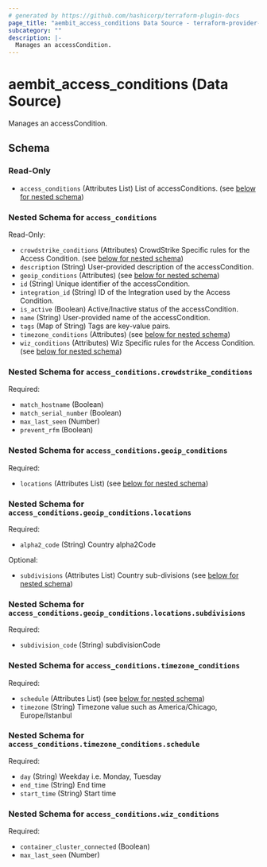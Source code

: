 ```yaml
---
# generated by https://github.com/hashicorp/terraform-plugin-docs
page_title: "aembit_access_conditions Data Source - terraform-provider-aembit"
subcategory: ""
description: |-
  Manages an accessCondition.
---
```


# aembit_access_conditions (Data Source)

Manages an accessCondition.



<!-- schema generated by tfplugindocs -->
## Schema

### Read-Only

- `access_conditions` (Attributes List) List of accessConditions. (see [below for nested schema](#nestedatt--access_conditions))

<a id="nestedatt--access_conditions"></a>
### Nested Schema for `access_conditions`

Read-Only:

- `crowdstrike_conditions` (Attributes) CrowdStrike Specific rules for the Access Condition. (see [below for nested schema](#nestedatt--access_conditions--crowdstrike_conditions))
- `description` (String) User-provided description of the accessCondition.
- `geoip_conditions` (Attributes) (see [below for nested schema](#nestedatt--access_conditions--geoip_conditions))
- `id` (String) Unique identifier of the accessCondition.
- `integration_id` (String) ID of the Integration used by the Access Condition.
- `is_active` (Boolean) Active/Inactive status of the accessCondition.
- `name` (String) User-provided name of the accessCondition.
- `tags` (Map of String) Tags are key-value pairs.
- `timezone_conditions` (Attributes) (see [below for nested schema](#nestedatt--access_conditions--timezone_conditions))
- `wiz_conditions` (Attributes) Wiz Specific rules for the Access Condition. (see [below for nested schema](#nestedatt--access_conditions--wiz_conditions))

<a id="nestedatt--access_conditions--crowdstrike_conditions"></a>
### Nested Schema for `access_conditions.crowdstrike_conditions`

Required:

- `match_hostname` (Boolean)
- `match_serial_number` (Boolean)
- `max_last_seen` (Number)
- `prevent_rfm` (Boolean)


<a id="nestedatt--access_conditions--geoip_conditions"></a>
### Nested Schema for `access_conditions.geoip_conditions`

Required:

- `locations` (Attributes List) (see [below for nested schema](#nestedatt--access_conditions--geoip_conditions--locations))

<a id="nestedatt--access_conditions--geoip_conditions--locations"></a>
### Nested Schema for `access_conditions.geoip_conditions.locations`

Required:

- `alpha2_code` (String) Country alpha2Code

Optional:

- `subdivisions` (Attributes List) Country sub-divisions (see [below for nested schema](#nestedatt--access_conditions--geoip_conditions--locations--subdivisions))

<a id="nestedatt--access_conditions--geoip_conditions--locations--subdivisions"></a>
### Nested Schema for `access_conditions.geoip_conditions.locations.subdivisions`

Required:

- `subdivision_code` (String) subdivisionCode




<a id="nestedatt--access_conditions--timezone_conditions"></a>
### Nested Schema for `access_conditions.timezone_conditions`

Required:

- `schedule` (Attributes List) (see [below for nested schema](#nestedatt--access_conditions--timezone_conditions--schedule))
- `timezone` (String) Timezone value such as America/Chicago, Europe/Istanbul

<a id="nestedatt--access_conditions--timezone_conditions--schedule"></a>
### Nested Schema for `access_conditions.timezone_conditions.schedule`

Required:

- `day` (String) Weekday i.e. Monday, Tuesday
- `end_time` (String) End time
- `start_time` (String) Start time



<a id="nestedatt--access_conditions--wiz_conditions"></a>
### Nested Schema for `access_conditions.wiz_conditions`

Required:

- `container_cluster_connected` (Boolean)
- `max_last_seen` (Number)
